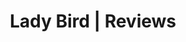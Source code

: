 ---
title: Lady Bird | Reviews
category: social-assets
code: <iframe src="https://www.facebook.com/plugins/video.php?href=https%3A%2F%2Fwww.facebook.com%2FTheHydeParkPictureHouse%2Fvideos%2F10157195385929056%2F&show_text=0&width=476" width="640" height="360" style="border:none;overflow:hidden" scrolling="no" frameborder="0" allowTransparency="true" allowFullScreen="true"></iframe>
---